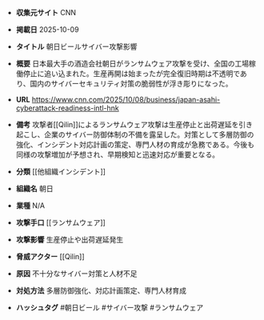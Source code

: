 - **収集元サイト**
CNN

- **掲載日**
2025-10-09

- **タイトル**
朝日ビールサイバー攻撃影響

- **概要**
日本最大手の酒造会社朝日がランサムウェア攻撃を受け、全国の工場稼働停止に追い込まれた。生産再開は始まったが完全復旧時期は不透明であり、国内のサイバーセキュリティ対策の脆弱性が浮き彫りになった。

- **URL**
https://www.cnn.com/2025/10/08/business/japan-asahi-cyberattack-readiness-intl-hnk

- **備考**
攻撃者[[Qilin]]によるランサムウェア攻撃は生産停止と出荷遅延を引き起こし、企業のサイバー防御体制の不備を露呈した。対策として多層防御の強化、インシデント対応計画の策定、専門人材の育成が急務である。今後も同様の攻撃増加が予想され、早期検知と迅速対応が重要となる。

- **分類**
[[他組織インシデント]]

- **組織名**
朝日

- **業種**
N/A

- **攻撃手口**
[[ランサムウェア]]

- **攻撃影響**
生産停止や出荷遅延発生

- **脅威アクター**
[[Qilin]]

- **原因**
不十分なサイバー対策と人材不足

- **対処方法**
多層防御強化、対応計画策定、専門人材育成

- **ハッシュタグ**
#朝日ビール #サイバー攻撃 #ランサムウェア
